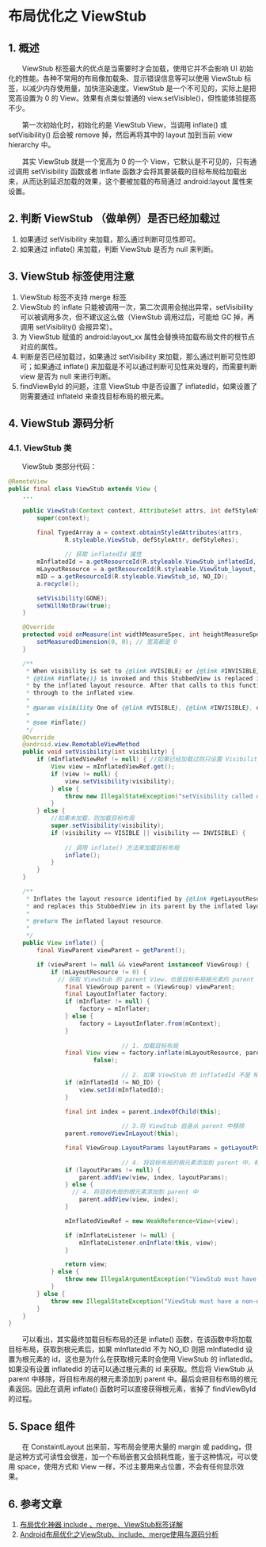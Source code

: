 # 布局优化之 ViewStub


## 1. 概述
　　ViewStub 标签最大的优点是当需要时才会加载，使用它并不会影响 UI 初始化的性能。各种不常用的布局像加载条、显示错误信息等可以使用 ViewStub 标签，以减少内存使用量，加快渲染速度。ViewStub 是一个不可见的，实际上是把宽高设置为 0 的 View。效果有点类似普通的 view.setVisible()，但性能体验提高不少。

　　第一次初始化时，初始化的是 ViewStub View，当调用 inflate() 或 setVisibility() 后会被 remove 掉，然后再将其中的 layout 加到当前 view hierarchy 中。

　　其实 ViewStub 就是一个宽高为 0 的一个 View，它默认是不可见的，只有通过调用 setVisibility 函数或者 Inflate 函数才会将其要装载的目标布局给加载出来，从而达到延迟加载的效果，这个要被加载的布局通过 android:layout 属性来设置。

## 2. 判断 ViewStub （做单例）是否已经加载过

1. 如果通过 setVisibility 来加载，那么通过判断可见性即可。
2. 如果通过 inflate() 来加载，判断 ViewStub 是否为 null 来判断。

## 3. ViewStub 标签使用注意

1. ViewStub 标签不支持 merge 标签
2. ViewStub 的 inflate 只能被调用一次，第二次调用会抛出异常，setVisibility 可以被调用多次，但不建议这么做（ViewStub 调用过后，可能给 GC 掉，再调用 setVisiblity() 会报异常）。
3. 为 ViewStub 赋值的 android:layout_xx 属性会替换待加载布局文件的根节点对应的属性。
4. 判断是否已经加载过，如果通过 setVisibility 来加载，那么通过判断可见性即可；如果通过 inflate() 来加载是不可以通过判断可见性来处理的，而需要判断 view 是否为 null 来进行判断。
5. findViewById 的问题，注意 ViewStub 中是否设置了 inflatedId，如果设置了则需要通过 inflateId 来查找目标布局的根元素。

## 4. ViewStub 源码分析

### 4.1. ViewStub 类

　　ViewStub 类部分代码：

```java
@RemoteView
public final class ViewStub extends View {
	...

    public ViewStub(Context context, AttributeSet attrs, int defStyleAttr, int defStyleRes) {
        super(context);

        final TypedArray a = context.obtainStyledAttributes(attrs,
                R.styleable.ViewStub, defStyleAttr, defStyleRes);
    
				// 获取 inflatedId 属性
        mInflatedId = a.getResourceId(R.styleable.ViewStub_inflatedId, NO_ID);
        mLayoutResource = a.getResourceId(R.styleable.ViewStub_layout, 0);
        mID = a.getResourceId(R.styleable.ViewStub_id, NO_ID);
        a.recycle();

        setVisibility(GONE);
        setWillNotDraw(true);
    }

    @Override
    protected void onMeasure(int widthMeasureSpec, int heightMeasureSpec) {
        setMeasuredDimension(0, 0); // 宽高都是 0
    }

    /**
     * When visibility is set to {@link #VISIBLE} or {@link #INVISIBLE},
     * {@link #inflate()} is invoked and this StubbedView is replaced in its parent
     * by the inflated layout resource. After that calls to this function are passed
     * through to the inflated view.
     *
     * @param visibility One of {@link #VISIBLE}, {@link #INVISIBLE}, or {@link #GONE}.
     *
     * @see #inflate()
     */
    @Override
    @android.view.RemotableViewMethod
    public void setVisibility(int visibility) {
        if (mInflatedViewRef != null) { //如果已经加载过则只设置 Visibility 属性
            View view = mInflatedViewRef.get();
            if (view != null) {
                view.setVisibility(visibility);
            } else {
                throw new IllegalStateException("setVisibility called on un-referenced view");
            }
        } else { 
          	//如果未加载，则加载目标布局
            super.setVisibility(visibility);
            if (visibility == VISIBLE || visibility == INVISIBLE) {
              
              	// 调用 inflate() 方法来加载目标布局
                inflate(); 
            }
        }
    }

    /**
     * Inflates the layout resource identified by {@link #getLayoutResource()}
     * and replaces this StubbedView in its parent by the inflated layout resource.
     *
     * @return The inflated layout resource.
     *
     */
    public View inflate() {
        final ViewParent viewParent = getParent();

        if (viewParent != null && viewParent instanceof ViewGroup) {
            if (mLayoutResource != 0) {
              // 获取 ViewStub 的 parent View，也是目标布局根元素的 parent view
                final ViewGroup parent = (ViewGroup) viewParent;
                final LayoutInflater factory;
                if (mInflater != null) {
                    factory = mInflater;
                } else {
                    factory = LayoutInflater.from(mContext);
                }
              
								// 1. 加载目标布局
                final View view = factory.inflate(mLayoutResource, parent,
                        false);
              
								// 2. 如果 ViewStub 的 inflatedId 不是 NO_ID ，则把 inflatedId 设置为目标布局根元的 id
                if (mInflatedId != NO_ID) {
                    view.setId(mInflatedId);
                }

                final int index = parent.indexOfChild(this);
              
								// 3.将 ViewStub 自身从 parent 中移除
                parent.removeViewInLayout(this);

                final ViewGroup.LayoutParams layoutParams = getLayoutParams();
              
								// 4. 将目标布局的根元素添加到 parent 中，有参数
                if (layoutParams != null) {
                    parent.addView(view, index, layoutParams);
                } else {
                  // 4. 将目标布局的根元素添加到 parent 中
                    parent.addView(view, index);
                }

                mInflatedViewRef = new WeakReference<View>(view);

                if (mInflateListener != null) {
                    mInflateListener.onInflate(this, view);
                }

                return view;
            } else {
                throw new IllegalArgumentException("ViewStub must have a valid layoutResource");
            }
        } else {
            throw new IllegalStateException("ViewStub must have a non-null ViewGroup viewParent");
        }
    }
}
```
　　可以看出，其实最终加载目标布局的还是 inflate() 函数，在该函数中将加载目标布局，获取到根元素后，如果 mInflatedId 不为 NO_ID 则把 mInflatedId 设置为根元素的 id，这也是为什么在获取根元素时会使用 ViewStub 的 inflatedId。如果没有设置 inflatedId 的话可以通过根元素的 id 来获取。然后将 ViewStub 从 parent 中移除，将目标布局的根元素添加到 parent 中。最后会把目标布局的根元素返回。因此在调用 inflate() 函数时可以直接获得根元素，省掉了 findViewById 的过程。


## 5. Space 组件
　　在 ConstaintLayout 出来前，写布局会使用大量的 margin 或 padding，但是这种方式可读性会很差，加一个布局嵌套又会损耗性能，鉴于这种情况，可以使用 space，使用方式和 View 一样，不过主要用来占位置，不会有任何显示效果。

## 6. 参考文章
1. [布局优化神器 include 、merge、ViewStub标签详解](https://blog.csdn.net/u012792686/article/details/72901531)
2. [Android布局优化之ViewStub、include、merge使用与源码分析]( )

